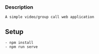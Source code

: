 ### Description

```
A simple video/group call web application 
```

## Setup
```
- npm install
- npm run serve
```

